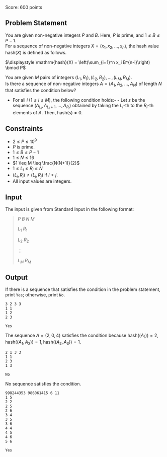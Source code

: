 Score: $600$ points

## Problem Statement

You are given non-negative integers $P$ and $B$. Here, $P$ is prime, and $1 \leq B \leq P-1$.<br>
For a sequence of non-negative integers $X=(x_1,x_2,\dots,x_n)$, the hash value $\mathrm{hash}(X)$ is defined as follows.

$\displaystyle \mathrm{hash}(X) = \left(\sum_{i=1}^n x_i B^{n-i}\right) \bmod P$

You are given $M$ pairs of integers $(L_1, R_1), (L_2, R_2), \dots, (L_M, R_M)$.<br>
Is there a sequence of non-negative integers $A=(A_1, A_2, \dots, A_N)$ of length $N$ that satisfies the condition below?

- For all $i$ $(1 \leq i \leq M)$, the following condition holds:-   - Let $s$ be the sequence $(A_{L_i}, A_{L_i + 1}, \dots, A_{R_i})$ obtained by taking the $L_i$-th to the $R_i$-th elements of $A$. Then, $\mathrm{hash}(s) \neq 0$.

## Constraints

- $2 \leq P \leq 10^9$
- $P$ is prime.
- $1 \leq B \leq P - 1$
- $1 \leq N \leq 16$
- $1 \leq M \leq \frac{N(N+1)}{2}$
- $1 \leq L_i \leq R_i \leq N$
- $(L_i, R_i) \neq (L_j, R_j)$ if $i \neq j$.
- All input values are integers.

## Input

The input is given from Standard Input in the following format:

> $P$ $B$ $N$ $M$
> 
> $L_1$ $R_1$
> 
> $L_2$ $R_2$
> 
> $\vdots$
> 
> $L_M$ $R_M$

## Output

If there is a sequence that satisfies the condition in the problem statement, print `Yes`; otherwise, print `No`.

```input1
3 2 3 3
1 1
1 2
2 3
```

```output1
Yes
```

The sequence $A = (2, 0, 4)$ satisfies the condition because $\mathrm{hash}((A_1)) = 2, \mathrm{hash}((A_1, A_2)) = 1, \mathrm{hash}((A_2, A_3)) = 1$.

```input2
2 1 3 3
1 1
2 3
1 3
```

```output2
No
```

No sequence satisfies the condition.

```input3
998244353 986061415 6 11
1 5
2 2
2 5
2 6
3 4
3 5
3 6
4 4
4 5
4 6
5 6
```

```output3
Yes
```